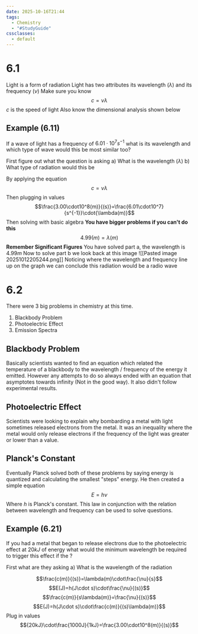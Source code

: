```yaml
---
date: 2025-10-16T21:44
tags:
  - Chemistry
  - "#StudyGuide"
cssclasses:
  - default
---
```

# 6.1
Light is a form of radiation
Light has two attributes its wavelength ($\lambda$) and its frequency ($\nu$)
Make sure you know $$c=\nu\lambda$$
$c$ is the speed of light
Also know the dimensional analysis shown below
## Example (6.11)
If a wave of light has a frequency of $6.01\cdot10^7s^{-1}$ what is its wavelength and which type of wave would this be most similar too?

First figure out what the question is asking
a) What is the wavelength ($\lambda$)
b) What type of radiation would this be

By applying the equation
$$c=\nu\lambda$$
Then plugging in values
$$\frac{3.00\cdot10^8(m)}{(s)}=\frac{6.01\cdot10^7}{s^{-1}}\cdot{\lambda(m)}$$
Then solving with basic algebra **You have bigger problems if you can't do this**
$$4.99(m)=\lambda(m)$$
**Remember Significant Figures**
You have solved part a, the wavelength is $4.99m$
Now to solve part b we look back at this image
![[Pasted image 20251012205244.png]]
Noticing where the wavelength and frequency line up on the graph we can conclude this radiation would be a radio wave

# 6.2
There were 3 big problems in chemistry at this time. 
1. Blackbody Problem
2. Photoelectric Effect
3. Emission Spectra

## Blackbody Problem
Basically scientists wanted to find an equation which related the temperature of a blackbody to the wavelength / frequency of the energy it emitted. 
However any attempts to do so always ended with an equation that asymptotes towards infinity (Not in the good way). It also didn't follow experimental results. 

## Photoelectric Effect
Scientists were looking to explain why bombarding a metal with light sometimes released electrons from the metal. It was an inequality where the metal would only release electrons if the frequency of the light was greater or lower than a value. 

## Planck's Constant
Eventually Planck solved both of these problems by saying energy is quantized and calculating the smallest "steps" energy. He then created a simple equation$$E=h\nu$$
Where $h$ is Planck's constant. This law in conjunction with the relation between wavelength and frequency can be used to solve questions.

## Example (6.21)
If you had a metal that began to release electrons due to the photoelectric effect at $20kJ$ of energy what would the minimum wavelength be required to trigger this effect if the ?

First what are they asking
a) What is the wavelength of the radiation

$$\frac{c(m)}{(s)}=\lambda(m)\cdot\frac{\nu}{s}$$
$$E(J)=h(J\cdot s)\cdot\frac{\nu}{(s)}$$
$$\frac{c(m)}{s\lambda(m)}=\frac{\nu}{(s)}$$
$$E(J)=h(J\cdot s)\cdot\frac{c(m)}{(s)\lambda(m)}$$
Plug in values
$${20kJ}\cdot\frac{1000J}{1kJ}=\frac{3.00\cdot10^8(m)}{(s)}$$